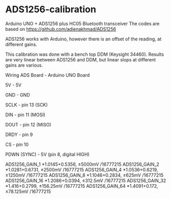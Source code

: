 # ADS1256-calibration
Arduino UNO + ADS1256 plus HC05 Bluetooth transceiver
The codes are based on 
https://github.com/adienakhmad/ADS1256

ADS1256 works with Arduino, however there is an offset of the reading, at different gains. 

This calibration was done with a bench top DDM (Keysight 34460). Results are very linear between ADS1256 and DDM, but linear slops at different gains are various.

Wiring
ADS Board   -     Arduino UNO Board

5V          -     5V

GND         -     GND

SCLK        -     pin 13 (SCK)

DIN         -     pin 11 (MOSI)

DOUT        -     pin 12 (MISO)

DRDY        -     pin 9

CS          -     pin 10

PDWN (SYNC)      -      5V (pin 8, digital HIGH)

ADS1256_GAIN_1 *1.0145+0.5356, ±5000mV /16777215 
ADS1256_GAIN_2 *1.0281+0.6731, ±2500mV /16777215 
ADS1256_GAIN_4 *1.0536+0.6219, ±1250mV /16777215
ADS1256_GAIN_8 *1.1046+0.2834, ±625mV /16777215
ADS1256_GAIN_16 *1.2086+0.0394, ±312.5mV /16777215
ADS1256_GAIN_32 *1.416+0.2799, ±156.25mV /16777215
ADS1256_GAIN_64 *1.4091+0.172, ±78.125mV /16777215
